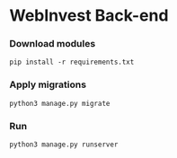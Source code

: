 # WebInvest Back-end


### Download modules
`pip install -r requirements.txt`


### Apply migrations
`python3 manage.py migrate`


### Run
`python3 manage.py runserver`